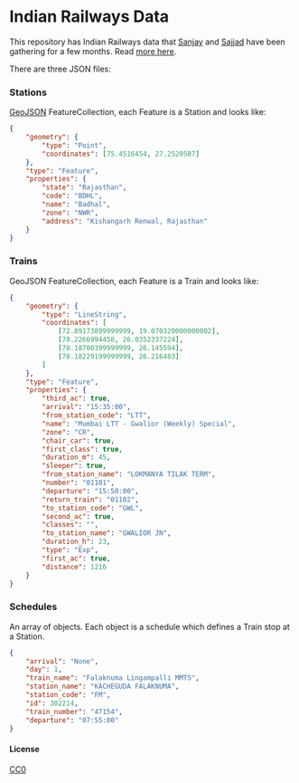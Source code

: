 # Indian Railways Data

This repository has Indian Railways data that [Sanjay](https://twitter.com/sanjaybhangar) and [Sajjad](https://twitter.com/geohacker) have been gathering for a few months. Read [more here]( http://sajjad.in/2016/08/gathering-indian-railways-data/). 

There are three JSON files:

### Stations
[GeoJSON](http://geojson.org/) FeatureCollection, each Feature is a Station and looks like:

```json
{
    "geometry": {
        "type": "Point",
        "coordinates": [75.4516454, 27.2520587]
    },
    "type": "Feature",
    "properties": {
        "state": "Rajasthan",
        "code": "BDHL",
        "name": "Badhal",
        "zone": "NWR",
        "address": "Kishangarh Renwal, Rajasthan"
    }
}
```

### Trains
GeoJSON FeatureCollection, each Feature is a Train and looks like:

```json
{
    "geometry": {
        "type": "LineString",
        "coordinates": [
            [72.89173899999999, 19.070320000000002],
            [78.2266994458, 26.0352337224],
            [78.18700399999999, 26.145594],
            [78.18229199999999, 26.216483]
        ]
    },
    "type": "Feature",
    "properties": {
        "third_ac": true,
        "arrival": "15:35:00",
        "from_station_code": "LTT",
        "name": "Mumbai LTT - Gwalior (Weekly) Special",
        "zone": "CR",
        "chair_car": true,
        "first_class": true,
        "duration_m": 45,
        "sleeper": true,
        "from_station_name": "LOKMANYA TILAK TERM",
        "number": "01101",
        "departure": "15:50:00",
        "return_train": "01102",
        "to_station_code": "GWL",
        "second_ac": true,
        "classes": "",
        "to_station_name": "GWALIOR JN",
        "duration_h": 23,
        "type": "Exp",
        "first_ac": true,
        "distance": 1216
    }
}
```

### Schedules
An array of objects. Each object is a schedule which defines a Train stop at a Station. 

```json
{
    "arrival": "None",
    "day": 1,
    "train_name": "Falaknuma Lingampalli MMTS",
    "station_name": "KACHEGUDA FALAKNUMA",
    "station_code": "FM",
    "id": 302214,
    "train_number": "47154",
    "departure": "07:55:00"
}
```

#### License

[CC0](https://wiki.creativecommons.org/wiki/CC0)

